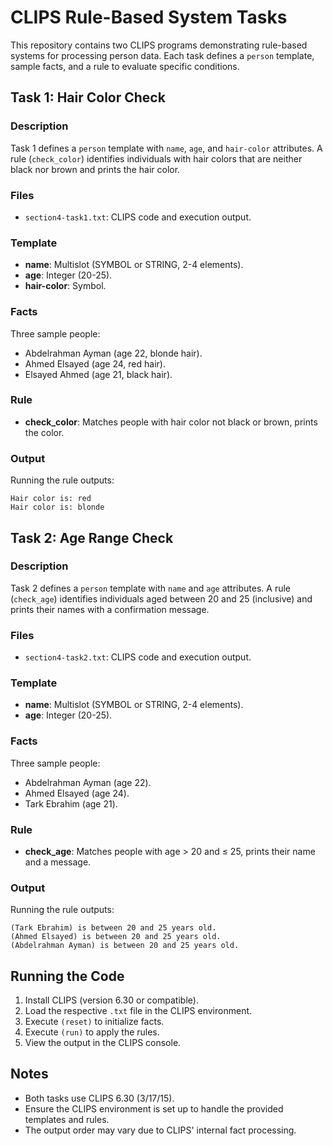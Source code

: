 # CLIPS Rule-Based System Tasks

This repository contains two CLIPS programs demonstrating rule-based systems for processing person data. Each task defines a `person` template, sample facts, and a rule to evaluate specific conditions.

## Task 1: Hair Color Check

### Description
Task 1 defines a `person` template with `name`, `age`, and `hair-color` attributes. A rule (`check_color`) identifies individuals with hair colors that are neither black nor brown and prints the hair color.

### Files
- `section4-task1.txt`: CLIPS code and execution output.

### Template
- **name**: Multislot (SYMBOL or STRING, 2-4 elements).
- **age**: Integer (20-25).
- **hair-color**: Symbol.

### Facts
Three sample people:
- Abdelrahman Ayman (age 22, blonde hair).
- Ahmed Elsayed (age 24, red hair).
- Elsayed Ahmed (age 21, black hair).

### Rule
- **check_color**: Matches people with hair color not black or brown, prints the color.

### Output
Running the rule outputs:
```
Hair color is: red
Hair color is: blonde
```

## Task 2: Age Range Check

### Description
Task 2 defines a `person` template with `name` and `age` attributes. A rule (`check_age`) identifies individuals aged between 20 and 25 (inclusive) and prints their names with a confirmation message.

### Files
- `section4-task2.txt`: CLIPS code and execution output.

### Template
- **name**: Multislot (SYMBOL or STRING, 2-4 elements).
- **age**: Integer (20-25).

### Facts
Three sample people:
- Abdelrahman Ayman (age 22).
- Ahmed Elsayed (age 24).
- Tark Ebrahim (age 21).

### Rule
- **check_age**: Matches people with age > 20 and ≤ 25, prints their name and a message.

### Output
Running the rule outputs:
```
(Tark Ebrahim) is between 20 and 25 years old.
(Ahmed Elsayed) is between 20 and 25 years old.
(Abdelrahman Ayman) is between 20 and 25 years old.
```

## Running the Code
1. Install CLIPS (version 6.30 or compatible).
2. Load the respective `.txt` file in the CLIPS environment.
3. Execute `(reset)` to initialize facts.
4. Execute `(run)` to apply the rules.
5. View the output in the CLIPS console.

## Notes
- Both tasks use CLIPS 6.30 (3/17/15).
- Ensure the CLIPS environment is set up to handle the provided templates and rules.
- The output order may vary due to CLIPS' internal fact processing.
